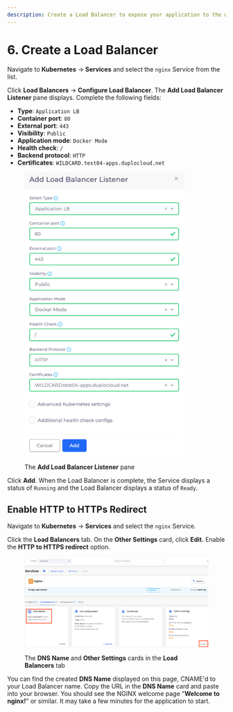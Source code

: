 ```yaml
---
description: Create a Load Balancer to expose your application to the web
---
```


# 6. Create a Load Balancer

Navigate to **Kubernetes** -> **Services** and select the `nginx` Service from the list.&#x20;

Click **Load Balancers** -> **Configure Load Balancer**. The **Add Load Balancer Listener** pane displays. Complete the following fields:

* **Type**: `Application LB`&#x20;
* **Container port**: `80`&#x20;
* **External port**: `443`&#x20;
* **Visibility**: `Public`&#x20;
* **Application mode**: `Docker Mode`&#x20;
* **Health check**: `/`&#x20;
* **Backend protocol**: `HTTP`&#x20;
* **Certificates**: `WILDCARD.test04-apps.duplocloud.net`

<div align="left"><figure><img src="../../../.gitbook/assets/LB_ws.png" alt=""><figcaption><p>The <strong>Add Load Balancer Listener</strong> pane</p></figcaption></figure></div>

Click **Add**. When the Load Balancer is complete, the Service displays a status of `Running` and the Load Balancer displays a status of `Ready`.

## Enable HTTP to HTTPs Redirect

Navigate to **Kubernetes** -> **Services** and select the `nginx` Service.

Click the **Load Balancers** tab. On the **Other Settings** card, click **Edit.** Enable the **HTTP to HTTPS redirect** option.

<figure><img src="../../../.gitbook/assets/red.png" alt=""><figcaption><p>The <strong>DNS Name</strong> and <strong>Other Settings</strong> cards in the <strong>Load Balancers</strong> tab</p></figcaption></figure>

You can find the created **DNS Name** displayed on this page, CNAME'd to your Load Balancer name. Copy the URL in the **DNS Name** card and paste into your browser. You should see the NGINX welcome page "**Welcome to nginx!**" or similar. It may take a few minutes for the application to start.
